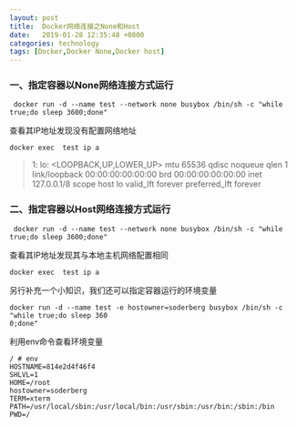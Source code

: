 ```yaml
---
layout: post
title:  Docker网络连接之None和Host
date:   2019-01-28 12:35:48 +0800
categories: technology
tags: [Docker,Docker None,Docker host]
---
```

### 一、指定容器以None网络连接方式运行
``` shell
 docker run -d --name test --network none busybox /bin/sh -c "while true;do sleep 3600;done"
```
查看其IP地址发现没有配置网络地址
```shell
docker exec  test ip a
```
>1: lo: <LOOPBACK,UP,LOWER_UP> mtu 65536 qdisc noqueue qlen 1
    link/loopback 00:00:00:00:00:00 brd 00:00:00:00:00:00
    inet 127.0.0.1/8 scope host lo
       valid_lft forever preferred_lft forever

### 二、指定容器以Host网络连接方式运行
``` shell
 docker run -d --name test --network none busybox /bin/sh -c "while true;do sleep 3600;done"
```
查看其IP地址发现其与本地主机网络配置相同

```shell
docker exec  test ip a
```
另行补充一个小知识，我们还可以指定容器运行的环境变量
``` shell
docker run -d --name test -e hostowner=soderberg busybox /bin/sh -c "while true;do sleep 360
0;done"
```
利用env命令查看环境变量
``` output
/ # env
HOSTNAME=814e2d4f46f4
SHLVL=1
HOME=/root
hostowner=soderberg
TERM=xterm
PATH=/usr/local/sbin:/usr/local/bin:/usr/sbin:/usr/bin:/sbin:/bin
PWD=/
```

